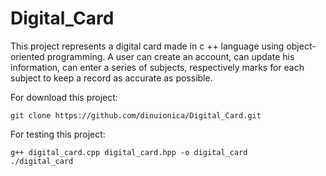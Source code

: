 # Digital_Card

This project represents a digital card made in c ++ language using object-oriented programming. A user can create an account, can update his information,
can enter a series of subjects, respectively marks for each subject to keep a record as accurate as possible.

For download this project:
```
git clone https://github.com/dinuionica/Digital_Card.git
```
For testing this project:
```
g++ digital_card.cpp digital_card.hpp -o digital_card
./digital_card
```
